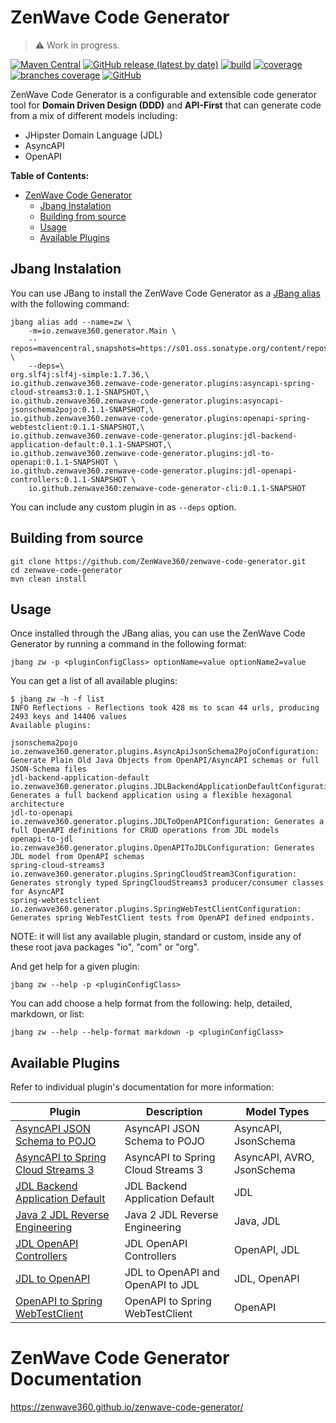 # ZenWave Code Generator

> :warning: Work in progress.
 
[![Maven Central](https://img.shields.io/maven-central/v/io.github.zenwave360/zenwave-generator.svg?label=Maven%20Central&logo=apachemaven)](https://search.maven.org/artifact/io.github.zenwave360/zenwave-generator)
[![GitHub release (latest by date)](https://img.shields.io/github/v/release/ZenWave360/zenwave-generator?logo=GitHub)](https://github.com/ZenWave360/zenwave-generator/releases)
[![build](https://github.com/ZenWave360/zenwave-generator/workflows/build/badge.svg)](https://github.com/ZenWave360/zenwave-generator/actions/workflows/build.yml)
[![coverage](https://raw.githubusercontent.com/ZenWave360/zenwave-generator/badges/jacoco.svg)](https://github.com/ZenWave360/zenwave-generator/actions/workflows/build.yml)
[![branches coverage](https://raw.githubusercontent.com/ZenWave360/zenwave-generator/badges/branches.svg)](https://github.com/ZenWave360/zenwave-generator/actions/workflows/build.yml)
[![GitHub](https://img.shields.io/github/license/ZenWave360/zenwave-generator)](https://github.com/ZenWave360/zenwave-generator/blob/main/LICENSE)


ZenWave Code Generator is a configurable and extensible code generator tool for **Domain Driven Design (DDD)** and **API-First** that can generate code from a mix of different models including:

- JHipster Domain Language (JDL)
- AsyncAPI
- OpenAPI

**Table of Contents:**

- [ZenWave Code Generator](#zenwave-code-generator)
  - [Jbang Instalation](#jbang-instalation)
  - [Building from source](#building-from-source)
  - [Usage](#usage)
  - [Available Plugins](#available-plugins)


## Jbang Instalation

You can use JBang to install the ZenWave Code Generator as a [JBang alias](https://www.jbang.dev/documentation/guide/latest/alias_catalogs.html) with the following command:

```shell
jbang alias add --name=zw \
    -m=io.zenwave360.generator.Main \
    --repos=mavencentral,snapshots=https://s01.oss.sonatype.org/content/repositories/snapshots \
    --deps=\
org.slf4j:slf4j-simple:1.7.36,\
io.github.zenwave360.zenwave-code-generator.plugins:asyncapi-spring-cloud-streams3:0.1.1-SNAPSHOT,\
io.github.zenwave360.zenwave-code-generator.plugins:asyncapi-jsonschema2pojo:0.1.1-SNAPSHOT,\
io.github.zenwave360.zenwave-code-generator.plugins:openapi-spring-webtestclient:0.1.1-SNAPSHOT,\
io.github.zenwave360.zenwave-code-generator.plugins:jdl-backend-application-default:0.1.1-SNAPSHOT,\
io.github.zenwave360.zenwave-code-generator.plugins:jdl-to-openapi:0.1.1-SNAPSHOT \
io.github.zenwave360.zenwave-code-generator.plugins:jdl-openapi-controllers:0.1.1-SNAPSHOT \
    io.github.zenwave360:zenwave-code-generator-cli:0.1.1-SNAPSHOT
```

You can include any custom plugin in as `--deps` option.

## Building from source

```shell
git clone https://github.com/ZenWave360/zenwave-code-generator.git
cd zenwave-code-generator
mvn clean install
```

## Usage

Once installed through the JBang alias, you can use the ZenWave Code Generator by running a command in the following format:

```shell
jbang zw -p <pluginConfigClass> optionName=value optionName2=value
```

You can get a list of all available plugins:

```shell
$ jbang zw -h -f list
INFO Reflections - Reflections took 428 ms to scan 44 urls, producing 2493 keys and 14406 values
Available plugins:

jsonschema2pojo                io.zenwave360.generator.plugins.AsyncApiJsonSchema2PojoConfiguration: Generate Plain Old Java Objects from OpenAPI/AsyncAPI schemas or full JSON-Schema files
jdl-backend-application-default io.zenwave360.generator.plugins.JDLBackendApplicationDefaultConfiguration: Generates a full backend application using a flexible hexagonal architecture
jdl-to-openapi                 io.zenwave360.generator.plugins.JDLToOpenAPIConfiguration: Generates a full OpenAPI definitions for CRUD operations from JDL models
openapi-to-jdl                 io.zenwave360.generator.plugins.OpenAPIToJDLConfiguration: Generates JDL model from OpenAPI schemas
spring-cloud-streams3          io.zenwave360.generator.plugins.SpringCloudStream3Configuration: Generates strongly typed SpringCloudStreams3 producer/consumer classes for AsyncAPI
spring-webtestclient           io.zenwave360.generator.plugins.SpringWebTestClientConfiguration: Generates spring WebTestClient tests from OpenAPI defined endpoints.
```

NOTE: it will list any available plugin, standard or custom, inside any of these root java packages "io", "com" or "org".

And get help for a given plugin:

```shell
jbang zw --help -p <pluginConfigClass>
```
You can add choose a help format from the following: help, detailed, markdown, or list:

```shell
jbang zw --help --help-format markdown -p <pluginConfigClass>
```


## Available Plugins

Refer to individual plugin's documentation for more information:

| **Plugin**                                                                               | **Description**                    | **Model Types**            |
|------------------------------------------------------------------------------------------|------------------------------------|----------------------------|
| [AsyncAPI JSON Schema to POJO](./plugins/asyncapi-jsonschema2pojo/README.md)             | AsyncAPI JSON Schema to POJO       | AsyncAPI, JsonSchema       |
| [AsyncAPI to Spring Cloud Streams 3](./plugins/asyncapi-spring-cloud-streams3/README.md) | AsyncAPI to Spring Cloud Streams 3 | AsyncAPI, AVRO, JsonSchema |
| [JDL Backend Application Default](./plugins/jdl-backend-application-default/README.md)   | JDL Backend Application Default    | JDL                        |
| [Java 2 JDL Reverse Engineering](./plugins/java-to-jdl/README.md)                        | Java 2 JDL Reverse Engineering     | Java, JDL                  |
| [JDL OpenAPI Controllers](./plugins/jdl-openapi-controllers/README.md)                   | JDL OpenAPI Controllers            | OpenAPI, JDL               |
| [JDL to OpenAPI](./plugins/jdl-to-openapi/README.md)                                     | JDL to OpenAPI and OpenAPI to JDL  | JDL, OpenAPI               |
| [OpenAPI to Spring WebTestClient](./plugins/openapi-spring-webtestclient/README.md)      | OpenAPI to Spring WebTestClient    | OpenAPI                    |

# ZenWave Code Generator Documentation

https://zenwave360.github.io/zenwave-code-generator/